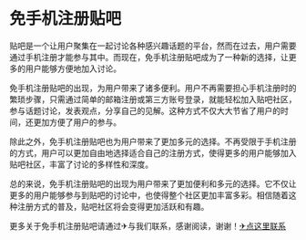# 免手机注册贴吧

贴吧是一个让用户聚集在一起讨论各种感兴趣话题的平台，然而在过去，用户需要通过手机注册才能参与其中。而现在，免手机注册贴吧成为了一种新的选择，让更多的用户能够方便地加入讨论。

免手机注册贴吧的出现，为用户带来了诸多便利。用户不再需要担心手机注册时的繁琐步骤，只需通过简单的邮箱注册或第三方账号登录，就能轻松加入贴吧社区，参与话题讨论，发表观点，分享自己的见解。这种方式不仅大大节省了用户的时间，还更加方便了用户的参与。

除此之外，免手机注册贴吧也为用户带来了更加多元的选择。不再受限于手机注册的方式，用户可以更加自由地选择适合自己的注册方式，使得更多的用户能够加入贴吧社区，丰富了讨论的多样性和深度。

总的来说，免手机注册贴吧的出现为用户带来了更加便利和多元的选择。它不仅让更多的用户能够参与到贴吧的讨论中，也使得整个社区更加丰富多彩。相信随着这种注册方式的普及，贴吧社区将会变得更加活跃和有趣。

更多关于免手机注册贴吧请通过✈与我们联系，感谢阅读，谢谢！[✈点这里联系](https://add.k02.cc)